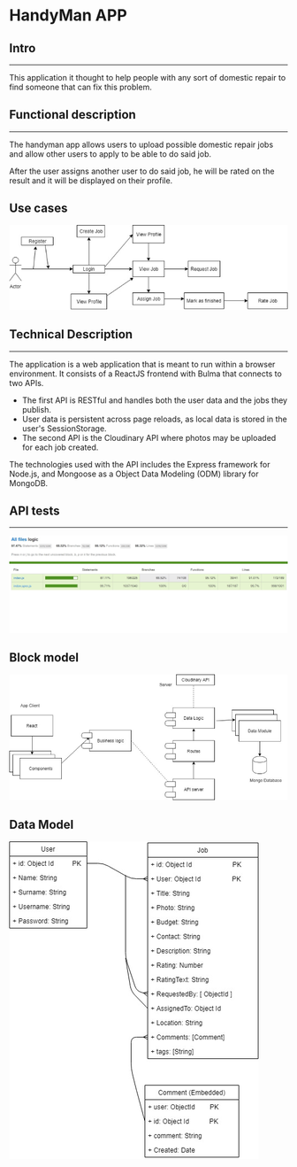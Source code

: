 # HandyMan APP

## Intro 
----

This application it thought to help people with any sort of domestic repair to find someone that can fix this problem.

## Functional description
----
The handyman app allows users to upload possible domestic repair jobs and allow other users to apply to be able to do said job. 

After the user assigns another user to do said job, he will be rated on the result and it will be displayed on their profile.

## **Use cases**

![](images/UseCases.jpg)

## Technical Description
---

The application is a web application that is meant to run within a browser environment. It consists of a ReactJS frontend with Bulma that connects to two APIs.

 - The first API is RESTful and handles both the user data and the jobs they publish.
 - User data is persistent across page reloads, as local data is stored in the user's SessionStorage.
 - The second API is the Cloudinary API where photos may be uploaded for each job created.

The technologies used with the API includes the Express framework for Node.js, and Mongoose as a Object Data Modeling (ODM) library for MongoDB.




## API tests
---
 ![](images/api-tests.jpg)

## Block model

![](images/Block-Diagram.jpg)

## Data Model

![](images/Data-model.jpg)




